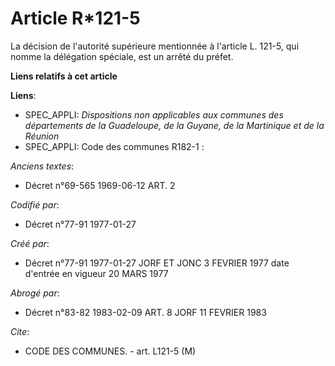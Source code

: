 # Article R*121-5

La décision de l'autorité supérieure mentionnée à l'article L. 121-5, qui nomme la délégation spéciale, est un arrêté du
préfet.

**Liens relatifs à cet article**

**Liens**:

  - SPEC_APPLI: *Dispositions non applicables aux communes des départements de la Guadeloupe, de la Guyane, de la Martinique et de la Réunion*
  - SPEC_APPLI: Code des communes R182-1 :

_Anciens textes_:

  - Décret n°69-565 1969-06-12 ART. 2

_Codifié par_:

  - Décret n°77-91 1977-01-27

_Créé par_:

  - Décret n°77-91 1977-01-27 JORF ET JONC 3 FEVRIER 1977 date d'entrée en vigueur 20 MARS 1977

_Abrogé par_:

  - Décret n°83-82 1983-02-09 ART. 8 JORF 11 FEVRIER 1983

_Cite_:

  - CODE DES COMMUNES. - art. L121-5 (M)
